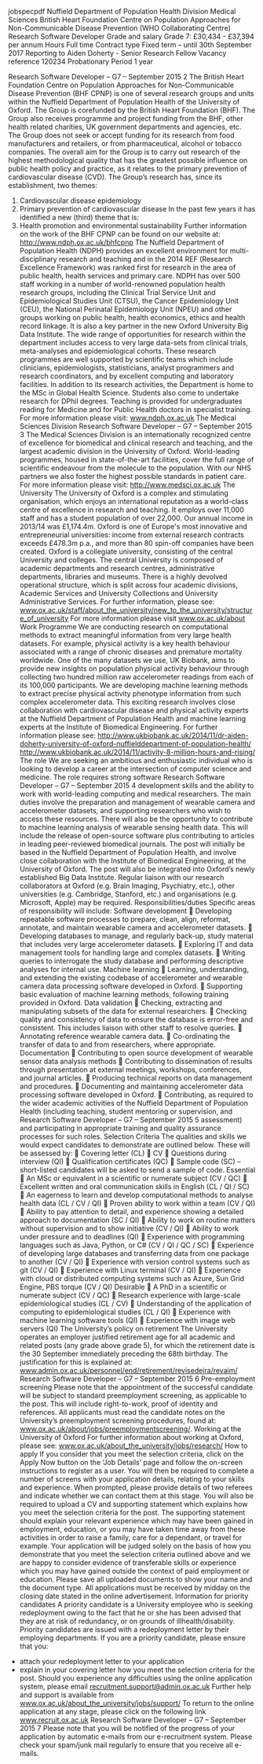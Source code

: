 jobspecpdf
Nuffield Department of Population Health
Division Medical Sciences
British Heart Foundation Centre on Population Approaches for Non-Communicable Disease Prevention (WHO Collaborating Centre)
Research Software Developer
Grade and salary Grade 7: £30,434 - £37,394 per annum Hours Full time
Contract type Fixed term – until 30th September 2017
Reporting to Aiden Doherty - Senior Research Fellow
Vacancy reference 120234
Probationary Period 1 year

Research Software Developer – G7 – September 2015 2
The British Heart Foundation Centre on Population Approaches for Non-Communicable Disease Prevention (BHF CPNP) is one of several research groups and units within the
Nuffield Department of Population Health of the University of Oxford. The Group is corefunded by the British Heart Foundation (BHF). The Group also receives programme and
project funding from the BHF, other health related charities, UK government departments and agencies, etc. The Group does not seek or accept funding for its research from food
manufacturers and retailers, or from pharmaceutical, alcohol or tobacco companies.
The overall aim for the Group is to carry out research of the highest methodological quality
that has the greatest possible influence on public health policy and practice, as it relates to
the primary prevention of cardiovascular disease (CVD).
The Group’s research has, since its establishment, two themes:
1. Cardiovascular disease epidemiology
2. Primary prevention of cardiovascular disease
In the past few years it has identified a new (third) theme that is:
3. Health promotion and environmental sustainability
Further information on the work of the BHF CPNP can be found on our website at:
http://www.ndph.ox.ac.uk/bhfcpnp
The Nuffield Department of Population Health (NDPH) provides an excellent environment for multi-disciplinary research and teaching and in the 2014 REF (Research Excellence Framework) was ranked first for research in the area of public health, health services and primary care. NDPH has over 500 staff working in a number of world-renowned population health research groups, including the Clinical Trial Service Unit and Epidemiological Studies Unit (CTSU), the Cancer Epidemiology Unit (CEU), the National Perinatal Epidemiology Unit (NPEU) and other groups working on public health, health economics, ethics and health record linkage. It is also a key partner in the new Oxford University Big Data Institute. The wide range of opportunities for research within the department includes access to very large data-sets from clinical trials, meta-analyses and epidemiological cohorts. These research programmes are well supported by scientific teams which include clinicians, epidemiologists, statisticians, analyst programmers and research coordinators, and by excellent computing and laboratory facilities.
In addition to its research activities, the Department is home to the MSc in Global Health
Science. Students also come to undertake research for DPhil degrees. Teaching is provided
for undergraduates reading for Medicine and for Public Health doctors in specialist training.
For more information please visit: www.ndph.ox.ac.uk
The Medical Sciences Division
Research Software Developer – G7 – September 2015 3
The Medical Sciences Division is an internationally recognized centre of excellence for
biomedical and clinical research and teaching, and the largest academic division in the
University of Oxford.
World-leading programmes, housed in state-of-the-art facilities, cover the full range of
scientific endeavour from the molecule to the population. With our NHS partners we also
foster the highest possible standards in patient care.
For more information please visit: http://www.medsci.ox.ac.uk
The University
The University of Oxford is a complex and stimulating organisation, which enjoys an
international reputation as a world-class centre of excellence in research and teaching. It
employs over 11,000 staff and has a student population of over 22,000.
Our annual income in 2013/14 was £1,174.4m. Oxford is one of Europe's most innovative
and entrepreneurial universities: income from external research contracts exceeds £478.3m
p.a., and more than 80 spin-off companies have been created.
Oxford is a collegiate university, consisting of the central University and colleges. The central
University is composed of academic departments and research centres, administrative
departments, libraries and museums. There is a highly devolved operational structure, which
is split across four academic divisions, Academic Services and University Collections and
University Administrative Services. For further information, please see:
www.ox.ac.uk/staff/about_the_university/new_to_the_university/structure_of_university
For more information please visit www.ox.ac.uk/about
Work Programme
We are conducting research on computational methods to extract meaningful information
from very large health datasets. For example, physical activity is a key health behaviour
associated with a range of chronic diseases and premature mortality worldwide. One of the
many datasets we use, UK Biobank, aims to provide new insights on population physical
activity behaviour through collecting two hundred million raw accelerometer readings from
each of its 100,000 participants. We are developing machine learning methods to extract
precise physical activity phenotype information from such complex accelerometer data.
This exciting research involves close collaboration with cardiovascular disease and physical
activity experts at the Nuffield Department of Population Health and machine learning
experts at the Institute of Biomedical Engineering.
For further information please see:
http://www.ukbiobank.ac.uk/2014/11/dr-aiden-doherty-university-of-oxford-nuffielddepartment-of-population-health/
http://www.ukbiobank.ac.uk/2014/11/activity-8-million-hours-and-rising/
The role
We are seeking an ambitious and enthusiastic individual who is looking to develop a career
at the intersection of computer science and medicine. The role requires strong software
Research Software Developer – G7 – September 2015 4
development skills and the ability to work with world-leading computing and medical
researchers. The main duties involve the preparation and management of wearable camera
and accelerometer datasets, and supporting researchers who wish to access these
resources.
There will also be the opportunity to contribute to machine learning analysis of wearable
sensing health data. This will include the release of open-source software plus contributing
to articles in leading peer-reviewed biomedical journals.
The post will initially be based in the Nuffield Department of Population Health, and involve
close collaboration with the Institute of Biomedical Engineering, at the University of Oxford.
The post will also be integrated into Oxford’s newly established Big Data Institute. Regular
liaison with our research collaborators at Oxford (e.g. Brain Imaging, Psychiatry, etc.), other
universities (e.g. Cambridge, Stanford, etc.) and organisations (e.g. Microsoft, Apple) may
be required.
Responsibilities/duties
Specific areas of responsibility will include:
Software development
 Developing repeatable software processes to prepare, clean, align, reformat, annotate,
and maintain wearable camera and accelerometer datasets.
 Developing databases to manage, and regularly back-up, study material that includes
very large accelerometer datasets.
 Exploring IT and data management tools for handling large and complex datasets.
 Writing queries to interrogate the study database and performing descriptive analyses for
internal use.
Machine learning
 Learning, understanding, and extending the existing codebase of accelerometer and
wearable camera data processing software developed in Oxford.
 Supporting basic evaluation of machine learning methods, following training provided in
Oxford.
Data validation
 Checking, extracting and manipulating subsets of the data for external researchers.
 Checking quality and consistency of data to ensure the database is error-free and
consistent. This includes liaison with other staff to resolve queries.
 Annotating reference wearable camera data.
 Co-ordinating the transfer of data to and from researchers, where appropriate.
Documentation
 Contributing to open source development of wearable sensor data analysis methods
 Contributing to dissemination of results through presentation at external meetings,
workshops, conferences, and journal articles.
 Producing technical reports on data management and procedures.
 Documenting and maintaining accelerometer data processing software developed in
Oxford.
 Contributing, as required to the wider academic activities of the Nuffield Department of
Population Health (including teaching, student mentoring or supervision, and
Research Software Developer – G7 – September 2015 5
assessment) and participating in appropriate training and quality assurance processes
for such roles.
Selection Criteria
The qualities and skills we would expect candidates to demonstrate are outlined below.
These will be assessed by:
 Covering letter (CL)
 CV
 Questions during interview (QI)
 Qualification certificates (QC)
 Sample code (SC) – short-listed candidates will be asked to send a sample of code.
Essential
 An MSc or equivalent in a scientific or numerate subject (CV / QC)
 Excellent written and oral communication skills in English (CL / QI / SC)
 An eagerness to learn and develop computational methods to analyse health data (CL /
CV / QI)
 Proven ability to work within a team (CV / QI)
 Ability to pay attention to detail, and experience showing a detailed approach to
documentation (SC / QI)
 Ability to work on routine matters without supervision and to show initiative (CV / QI)
 Ability to work under pressure and to deadlines (QI)
 Experience with programming languages such as Java, Python, or C# (CV / QI / QC /
SC)
 Experience of developing large databases and transferring data from one package to
another (CV / QI)
 Experience with version control systems such as git (CV / QI)
 Experience with Linux terminal (CV / QI)
 Experience with cloud or distributed computing systems such as Azure, Sun Grid
Engine, PBS torque (CV / QI)
Desirable
 A PhD in a scientific or numerate subject (CV / QC)
 Research experience with large-scale epidemiological studies (CL / CV)
 Understanding of the application of computing to epidemiological studies (CL / QI)
 Experience with machine learning software tools (QI)
 Experience with image web servers (QI)
The University’s policy on retirement
The University operates an employer justified retirement age for all academic and related
posts (any grade above grade 5), for which the retirement date is the 30 September
immediately preceding the 68th birthday.
The justification for this is explained at:
www.admin.ox.ac.uk/personnel/end/retirement/revisedejra/revaim/
Research Software Developer – G7 – September 2015 6
Pre-employment screening
Please note that the appointment of the successful candidate will be subject to standard preemployment screening, as applicable to the post. This will include right-to-work, proof of
identity and references. All applicants must read the candidate notes on the University’s preemployment screening procedures, found at:
www.ox.ac.uk/about/jobs/preemploymentscreening/.
Working at the University of Oxford
For further information about working at Oxford, please see:
www.ox.ac.uk/about_the_university/jobs/research/
How to apply
If you consider that you meet the selection criteria, click on the Apply Now button on the
‘Job Details’ page and follow the on-screen instructions to register as a user. You will then
be required to complete a number of screens with your application details, relating to your
skills and experience. When prompted, please provide details of two referees and indicate
whether we can contact them at this stage. You will also be required to upload a CV and
supporting statement which explains how you meet the selection criteria for the post. The
supporting statement should explain your relevant experience which may have been gained
in employment, education, or you may have taken time away from these activities in order to
raise a family, care for a dependant, or travel for example. Your application will be judged
solely on the basis of how you demonstrate that you meet the selection criteria outlined
above and we are happy to consider evidence of transferable skills or experience which you
may have gained outside the context of paid employment or education.
Please save all uploaded documents to show your name and the document type.
All applications must be received by midday on the closing date stated in the online
advertisement.
Information for priority candidates
A priority candidate is a University employee who is seeking redeployment owing to the fact
that he or she has been advised that they are at risk of redundancy, or on grounds of illhealth/disability. Priority candidates are issued with a redeployment letter by their employing
departments.
If you are a priority candidate, please ensure that you:
- attach your redeployment letter to your application
- explain in your covering letter how you meet the selection criteria for the post.
Should you experience any difficulties using the online application system, please email
recruitment.support@admin.ox.ac.uk
Further help and support is available from www.ox.ac.uk/about_the_university/jobs/support/
To return to the online application at any stage, please click on the following link
www.recruit.ox.ac.uk
Research Software Developer – G7 – September 2015 7
Please note that you will be notified of the progress of your application by automatic e-mails
from our e-recruitment system. Please check your spam/junk mail regularly to ensure that
you receive all e-mails.